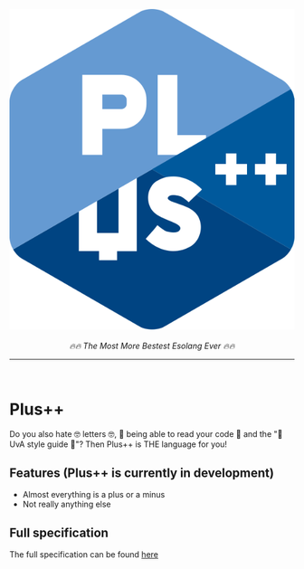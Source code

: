 <p align="center">
  <img src="https://raw.githubusercontent.com/wafelvloot/plus-pp/main/plus_pp_logo.svg">
  <br>
  <br>
  <i>🔥🔥  The Most More Bestest Esolang Ever 🔥🔥 </i>
</p>
<hr>
<br>

# Plus++

Do you also hate 🤓 letters 🤓, 🥱 being able to read your code 🥱 and the "🤢 UvA style guide 🤢"? Then Plus++ is THE language for you!
<br>

## Features (Plus++ is currently in development)
- Almost everything is a plus or a minus
- Not really anything else

## Full specification
The full specification can be found [here](specification.md)
